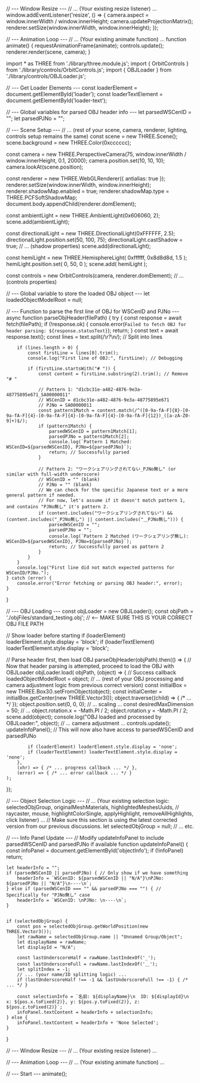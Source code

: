 // --- Window Resize ---
// ... (Your existing resize listener) ...
window.addEventListener('resize', () => {
    camera.aspect = window.innerWidth / window.innerHeight;
    camera.updateProjectionMatrix();
    renderer.setSize(window.innerWidth, window.innerHeight);
});

// --- Animation Loop ---
// ... (Your existing animate function) ...
function animate() {
    requestAnimationFrame(animate);
    controls.update();
    renderer.render(scene, camera);
}




import * as THREE from './library/three.module.js';
import { OrbitControls } from './library/controls/OrbitControls.js';
import { OBJLoader } from './library/controls/OBJLoader.js';

// --- Get Loader Elements ---
const loaderElement = document.getElementById('loader');
const loaderTextElement = document.getElementById('loader-text');

// --- Global variables for parsed OBJ header info ---
let parsedWSCenID = "";
let parsedPJNo = "";

// --- Scene Setup ---
// ... (rest of your scene, camera, renderer, lighting, controls setup remains the same)
const scene = new THREE.Scene();
scene.background = new THREE.Color(0xcccccc);

const camera = new THREE.PerspectiveCamera(75, window.innerWidth / window.innerHeight, 0.1, 20000);
camera.position.set(10, 10, 10);
camera.lookAt(scene.position);

const renderer = new THREE.WebGLRenderer({ antialias: true });
renderer.setSize(window.innerWidth, window.innerHeight);
renderer.shadowMap.enabled = true;
renderer.shadowMap.type = THREE.PCFSoftShadowMap;
document.body.appendChild(renderer.domElement);

const ambientLight = new THREE.AmbientLight(0x606060, 2);
scene.add(ambientLight);

const directionalLight = new THREE.DirectionalLight(0xFFFFFF, 2.5);
directionalLight.position.set(50, 100, 75);
directionalLight.castShadow = true;
// ... (shadow properties)
scene.add(directionalLight);

const hemiLight = new THREE.HemisphereLight( 0xffffff, 0x8d8d8d, 1.5 );
hemiLight.position.set( 0, 50, 0 );
scene.add( hemiLight );

const controls = new OrbitControls(camera, renderer.domElement);
// ... (controls properties)


// --- Global variable to store the loaded OBJ object ---
let loadedObjectModelRoot = null;

// --- Function to parse the first line of OBJ for WSCenID and PJNo ---
async function parseObjHeader(filePath) {
    try {
        const response = await fetch(filePath);
        if (!response.ok) {
            console.error(`Failed to fetch OBJ for header parsing: ${response.statusText}`);
            return;
        }
        const text = await response.text();
        const lines = text.split(/\r?\n/); // Split into lines

        if (lines.length > 0) {
            const firstLine = lines[0].trim();
            console.log("First line of OBJ:", firstLine); // Debugging

            if (firstLine.startsWith("# ")) {
                const content = firstLine.substring(2).trim(); // Remove "# "
                
                // Pattern 1: "d1cbc31e-a482-4876-9e3a-48775895e671_SA00000011"
                // WSCenID = d1cbc31e-a482-4876-9e3a-48775895e671
                // PJNo = SA00000011
                const pattern1Match = content.match(/^([0-9a-fA-F]{8}-[0-9a-fA-F]{4}-[0-9a-fA-F]{4}-[0-9a-fA-F]{4}-[0-9a-fA-F]{12})_([a-zA-Z0-9]+)$/);
                if (pattern1Match) {
                    parsedWSCenID = pattern1Match[1];
                    parsedPJNo = pattern1Match[2];
                    console.log(`Pattern 1 Matched: WSCenID=${parsedWSCenID}, PJNo=${parsedPJNo}`);
                    return; // Successfully parsed
                }

                // Pattern 2: "ワークシェアリングされてない_PJNo無し" (or similar with full-width underscore)
                // WSCenID = "" (blank)
                // PJNo = "" (blank)
                // We can check for the specific Japanese text or a more general pattern if needed.
                // For now, let's assume if it doesn't match pattern 1, and contains "PJNo無し" it's pattern 2.
                if (content.includes("ワークシェアリングされてない") && (content.includes("_PJNo無し") || content.includes("＿PJNo無し"))) {
                    parsedWSCenID = "";
                    parsedPJNo = "";
                    console.log(`Pattern 2 Matched (ワークシェアリング無し): WSCenID=${parsedWSCenID}, PJNo=${parsedPJNo}`);
                    return; // Successfully parsed as pattern 2
                }
            }
        }
        console.log("First line did not match expected patterns for WSCenID/PJNo.");
    } catch (error) {
        console.error("Error fetching or parsing OBJ header:", error);
    }
}


// --- OBJ Loading ---
const objLoader = new OBJLoader();
const objPath = './objFiles/standard_testing.obj'; //  <-- MAKE SURE THIS IS YOUR CORRECT OBJ FILE PATH

// Show loader before starting
if (loaderElement) loaderElement.style.display = 'block';
if (loaderTextElement) loaderTextElement.style.display = 'block';

// Parse header first, then load OBJ
parseObjHeader(objPath).then(() => {
    // Now that header parsing is attempted, proceed to load the OBJ with OBJLoader
    objLoader.load(
        objPath,
        (object) => { // Success callback
            loadedObjectModelRoot = object;
            // ... (rest of your OBJ processing and camera adjustment logic from previous correct version)
            const initialBox = new THREE.Box3().setFromObject(object);
            const initialCenter = initialBox.getCenter(new THREE.Vector3());
            object.traverse((child) => { /* ... */ });
            object.position.set(0, 0, 0);
            // ... scaling ...
            const desiredMaxDimension = 50;
            // ...
            object.rotation.x = -Math.PI / 2; 
            object.rotation.y = -Math.PI / 2;
            scene.add(object);
            console.log("OBJ loaded and processed by OBJLoader:", object);
            // ... camera adjustment ...
            controls.update();
            updateInfoPanel(); // This will now also have access to parsedWSCenID and parsedPJNo

            if (loaderElement) loaderElement.style.display = 'none';
            if (loaderTextElement) loaderTextElement.style.display = 'none';
        },
        (xhr) => { /* ... progress callback ... */ },
        (error) => { /* ... error callback ... */ }
    );
});


// --- Object Selection Logic ---
// ... (Your existing selection logic: selectedObjGroup, originalMeshMaterials, highlightedMeshesUuids,
//      raycaster, mouse, highlightColorSingle, applyHighlight, removeAllHighlights, click listener) ...
// Make sure this section is using the latest corrected version from our previous discussions.
let selectedObjGroup = null;
// ... etc.


// --- Info Panel Update ---
// Modify updateInfoPanel to include parsedWSCenID and parsedPJNo if available
function updateInfoPanel() {
    const infoPanel = document.getElementById('objectInfo');
    if (!infoPanel) return;

    let headerInfo = "";
    if (parsedWSCenID || parsedPJNo) { // Only show if we have something
        headerInfo = `WSCenID: ${parsedWSCenID || "N/A"}\nPJNo: ${parsedPJNo || "N/A"}\n----\n`;
    } else if (parsedWSCenID === "" && parsedPJNo === "") { // Specifically for "PJNo無し" case
        headerInfo = `WSCenID: \nPJNo: \n----\n`;
    }


    if (selectedObjGroup) {
        const pos = selectedObjGroup.getWorldPosition(new THREE.Vector3());
        let rawName = selectedObjGroup.name || "Unnamed Group/Object";
        let displayName = rawName;
        let displayId = "N/A";

        const lastUnderscoreHalf = rawName.lastIndexOf('_');
        const lastUnderscoreFull = rawName.lastIndexOf('＿');
        let splitIndex = -1;
        // ... (your name/ID splitting logic) ...
        if (lastUnderscoreHalf !== -1 && lastUnderscoreFull !== -1) { /* ... */ }

        const selectionInfo = `名前: ${displayName}\n  ID: ${displayId}\n  x: ${pos.x.toFixed(2)}, y: ${pos.y.toFixed(2)}, z: ${pos.z.toFixed(2)}`;
        infoPanel.textContent = headerInfo + selectionInfo;
    } else {
        infoPanel.textContent = headerInfo + 'None Selected';
    }
}

// --- Window Resize ---
// ... (Your existing resize listener) ...

// --- Animation Loop ---
// ... (Your existing animate function) ...

// --- Start ---
animate();
